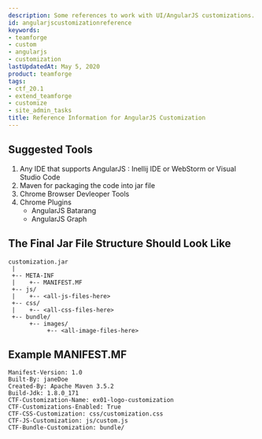 ```yaml
---
description: Some references to work with UI/AngularJS customizations.
id: angularjscustomizationreference
keywords:
- teamforge
- custom
- angularjs
- customization
lastUpdatedAt: May 5, 2020
product: teamforge
tags:
- ctf_20.1
- extend_teamforge
- customize
- site_admin_tasks
title: Reference Information for AngularJS Customization
---
```



## Suggested Tools
1. Any IDE that supports AngularJS : Inellij IDE or WebStorm or Visual Studio Code
2. Maven for packaging the code into jar file
3. Chrome Browser Devleoper Tools
4. Chrome Plugins
   * AngularJS Batarang
   * AngularJS Graph 

## The Final Jar File Structure Should Look Like

```shell
customization.jar
 |
 +-- META-INF
 |    +-- MANIFEST.MF
 +-- js/
 |    +-- <all-js-files-here>
 +-- css/
 |    +-- <all-css-files-here>
 +-- bundle/
      +-- images/
           +-- <all-image-files-here>
````

## Example MANIFEST.MF

```shell
Manifest-Version: 1.0
Built-By: janeDoe
Created-By: Apache Maven 3.5.2
Build-Jdk: 1.8.0_171
CTF-Customization-Name: ex01-logo-customization
CTF-Customizations-Enabled: True
CTF-CSS-Customization: css/customization.css
CTF-JS-Customization: js/custom.js
CTF-Bundle-Customization: bundle/
````



